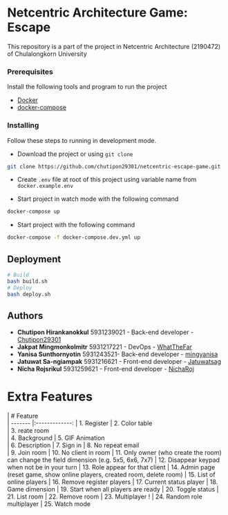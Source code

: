 # Netcentric Architecture Game: Escape

This repository is a part of the project in Netcentric Architecture (2190472) of Chulalongkorn University

### Prerequisites

Install the following tools and program to run the project

- [Docker](https://docs.docker.com/install/)
- [docker-compose](https://docs.docker.com/compose/install/)

### Installing

Follow these steps to running in development mode.

- Download the project or using `git clone`
```sh
git clone https://github.com/chutipon29301/netcentric-escape-game.git
```

- Create `.env` file at root of this project using variable name from `docker.example.env`


- Start project in watch mode with the following command
```sh
docker-compose up
```
- Start project with the following command
```sh
docker-compose -f docker-compose.dev.yml up
```

## Deployment

```sh
# Build
bash build.sh
# Deploy
bash deploy.sh
```

## Authors

* **Chutipon Hirankanokkul** 5931239021 - Back-end developer - [Chutipon29301](https://github.com/chutipon29301)
* **Jakpat Mingmonkolmitr** 5931217221 - DevOps - [WhatTheFar](https://github.com/WhatTheFar)
* **Yanisa Sunthornyotin** 5931243521- Back-end developer - [mingyanisa](https://github.com/mingyanisa)
* **Jatuwat Sa-ngiampak** 5931216621 - Front-end developer - [Jatuwatsag](https://github.com/Jatuwatsag)
* **Nicha Rojsrikul** 5931259621 - Front-end developer - [NichaRoj](https://github.com/NichaRoj)

# Extra Features

| # Feature       
| -------   |:-------------:
| 1. Register
| 2. Color table    
| 3. reate room  
| 4. Background
| 5. GIF Animation   
| 6. Description
| 7. Sign in
| 8. No repeat email   
| 9. Join room
| 10. No client in room
| 11. Only owner (who create the room) can change the field dimension (e.g. 5x5, 6x6, 7x7)
| 12. Disappear keypad when not be in your turn
| 13. Role appear for that client
| 14. Admin page (reset game, show online players, created room, delete room)
| 15. List of online players
| 16. Remove register players
| 17. Current status player
| 18. Game dimension
| 19. Start when all players are ready 
| 20. Toggle status
| 21. List room
| 22. Remove room
| 23. Multiplayer !
| 24. Random role multiplayer
| 25. Watch mode